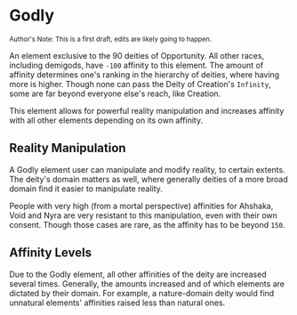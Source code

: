 # Godly

<sub>Author's Note: This is a first draft, edits are likely going to happen.</sub>

An element exclusive to the 90 deities of Opportunity. All other races, including demigods, have `-100` affinity to this element. The amount of affinity determines one's ranking in the hierarchy of deities, where having more is higher. Though none can pass the Deity of Creation's `Infinity`, some are far beyond everyone else's reach, like Creation.

This element allows for powerful reality manipulation and increases affinity with all other elements depending on its own affinity.

## Reality Manipulation

A Godly element user can manipulate and modify reality, to certain extents. The deity's domain matters as well, where generally deities of a more broad domain find it easier to manipulate reality.

People with very high (from a mortal perspective) affinities for Ahshaka, Void and Nyra are very resistant to this manipulation, even with their own consent. Though those cases are rare, as the affinity has to be beyond `150`.

## Affinity Levels

Due to the Godly element, all other affinities of the deity are increased several times. Generally, the amounts increased and of which elements are dictated by their domain. For example, a nature-domain deity would find unnatural elements' affinities raised less than natural ones.
